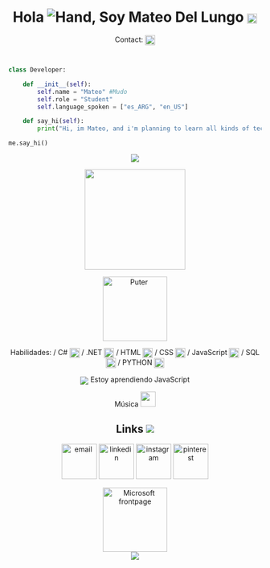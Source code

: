 
<h1 align="center">
  Hola <img src="https://web.archive.org/web/20090725132514im_/http://www.geocities.com/akbeck98/waving.gif" alt="Hand">, Soy Mateo Del Lungo 
<img src="https://web.archive.org/web/20090821073130im_/http://geocities.com/toddc5quad/images/smile.gif" alt="Smile" align="center" width="20">

</h1>
<div align="center">
Contact: <a href="mailto:mateodellungo@gmail.com"> <img src="https://web.archive.org/web/20090822020555im_/http://geocities.com/afs4ever/email06.gif" alt="mailretro" align="center" width="20" > </a>
</div>


```python


class Developer:

    def __init__(self):
        self.name = "Mateo" #Mudo
        self.role = "Student"
        self.language_spoken = ["es_ARG", "en_US"]

    def say_hi(self):
        print("Hi, im Mateo, and i'm planning to learn all kinds of technologies and be able to become a full-stack developer")

me.say_hi()
```
<!--TARJETA DE HORAS EN WAKATIME-->
<div align="center">
<a href="https://wakatime.com/@ecb456c5-1b67-4281-9da9-456ba4d60a8e">
  <img align="center" src="https://wakatime.com/badge/user/ecb456c5-1b67-4281-9da9-456ba4d60a8e.svg">
</a>
</div>
<!--TARJETA DE HORAS EN WAKATIME END-->

<!--ESPACIO EN BLANCO-->
<div>
  <p></p>
</div>
<!--ESPACIO EN BLANCO END-->

<div align="center">
<!--TARJETA DE LENGUAJES DE WAKATIME-->
<a href="https://github.com/anuraghazra/github-readme-stats">
  <img height=200 align="center" src="https://github-readme-stats.vercel.app/api/wakatime?username=Mudo0&layout=compact" />
</a>
<!--TARJETA DE LENGUAJES DE WAKATIME END-->
</div>

<!--ESPACIO EN BLANCO-->
<div>
  <p></p>
</div>
<!--ESPACIO EN BLANCO END-->

<div align="center">
<img src="https://d2w9rnfcy7mm78.cloudfront.net/9983446/original_69d1f0a68d256ff09aca9e86ed800a11.gif?1608614986?bc=0" alt="Puter" align="center" width="128">

Habilidades: 
  / C# <img src="https://www.svgrepo.com/show/353622/c-sharp.svg" align=center width=20>
  / .NET <img src="https://www.svgrepo.com/show/354520/visual-studio.svg" align=center width=20>
  / HTML <img src="https://www.svgrepo.com/show/452228/html-5.svg" align=center width=20> 
  / CSS <img src="https://www.svgrepo.com/show/452185/css-3.svg" align=center width=20>
  / JavaScript <img src="https://www.svgrepo.com/show/452045/js.svg" align=center width=20>
  / SQL <img src="https://www.svgrepo.com/show/331760/sql-database-generic.svg" align=center width=20> 
  / PYTHON <img src="https://www.svgrepo.com/show/452091/python.svg" align=center width=20>

<img src="https://web.archive.org/web/20090903053958im_/http://geocities.com/templeoflearning/monitor.gif" align=center> Estoy aprendiendo JavaScript


Música <a href="https://music.youtube.com/playlist?list=PLJnRGNrXKvyzwIVrtug_-xWAEGygJrf7U&si=T5G2t3QAzKpbhpVG" target="_blank"> <img src="https://d2w9rnfcy7mm78.cloudfront.net/9915918/original_687a76a221a1de19a902cbdf89c2b7d6.gif?1608099909?bc=0" width="30"></a></h3>
<div align="center">
  
</div>


<h2 align="center">Links <img src="https://d2w9rnfcy7mm78.cloudfront.net/9916384/original_bc0d33c7a2d18029b1815b00c21c7b7a.gif?1608103863?bc=0"> </h2>

<p align="center">
  <a href="mailto:mateodellungo@gmail.com" target="_blank"><img src="https://img.icons8.com/color/96/000000/gmail.png" alt="email" width=70/></a>
  <a href="https://www.linkedin.com/in/mateo-del-lungo-610398210/" target="_blank"><img src="https://img.icons8.com/color/96/000000/linkedin.png" alt="linkedin" width=70/></a>
  <a href="https://www.instagram.com/m_ud0" target="_blank"><img src="https://img.icons8.com/color/96/000000/instagram-new.png" alt="instagram" width=70/></a>
  <a href="https://ar.pinterest.com/mateodellungo/" target="_blank"><img src="https://img.icons8.com/color/96/000000/pinterest--v1.png" alt="pinterest" width=70/></a>
</p>

  <!--
  <a href="https://www.youtube.com/@mudo4382"><img src="https://img.icons8.com/color/96/000000/youtube.png" alt="youtube" width=70/></a>
  <a href="https://steamcommunity.com/id/Salvelucifer"><img src="https://img.icons8.com/fluent/96/000000/steam.png" alt="steam" width=70/></a>
  -->
<!--
[![Harlok's WakaTime stats](https://github-readme-stats.vercel.app/api/wakatime?username=Mudo0)](https://github.com/Mudo0/github-readme-stats)
-->
  
  <img src="https://web.archive.org/web/20090903074517im_/http://geocities.com/coding1984/old/images/other/FP2000.GIF" alt="Microsoft frontpage" align="center" width="128">
  
  <br>
  <img src="https://profile-counter.glitch.me/Mudo0/count.svg?"  />
 
</div>



